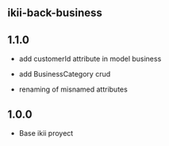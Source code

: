 ## ikii-back-business

## 1.1.0

* add customerId attribute in model business

* add BusinessCategory crud

* renaming of misnamed attributes

## 1.0.0
* Base ikii proyect